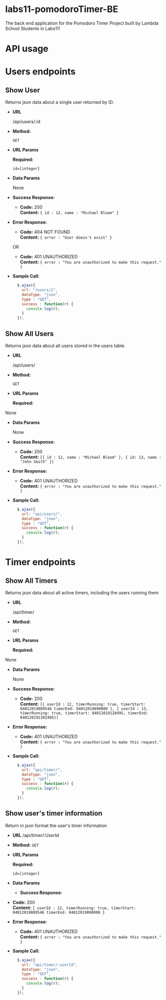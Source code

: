 # labs11-pomodoroTimer-BE

The back end application for the Pomodoro Timer Project built by Lambda School Students in Labs11!

# API usage

# Users endpoints

**Show User**
----
  Returns json data about a single user returned by ID.

* **URL**

  /api/users/:id

* **Method:**

  `GET`
  
*  **URL Params**

   **Required:**
 
   `id=[integer]`

* **Data Params**

  None

* **Success Response:**

  * **Code:** 200 <br />
    **Content:** `{ id : 12, name : "Michael Bloom" }`
 
* **Error Response:**

  * **Code:** 404 NOT FOUND <br />
    **Content:** `{ error : "User doesn't exist" }`

  OR

  * **Code:** 401 UNAUTHORIZED <br />
    **Content:** `{ error : "You are unauthorized to make this request." }`

* **Sample Call:**

  ```javascript
    $.ajax({
      url: "/users/1",
      dataType: "json",
      type : "GET",
      success : function(r) {
        console.log(r);
      }
    });
  ```

**Show All Users**
----
  Returns json data about all users stored in the users table.

* **URL**

  /api/users/

* **Method:**

  `GET`
  
*  **URL Params**

   **Required:**
 
  None

* **Data Params**

  None

* **Success Response:**

  * **Code:** 200 <br />
    **Content:** `[{ id : 12, name : "Michael Bloom" }, { id: 13, name : "John Smith" }]`
 
* **Error Response:**

  * **Code:** 401 UNAUTHORIZED <br />
    **Content:** `{ error : "You are unauthorized to make this request." }`

* **Sample Call:**

  ```javascript
    $.ajax({
      url: "api/users/",
      dataType: "json",
      type : "GET",
      success : function(r) {
        console.log(r);
      }
    });
  ```

# Timer endpoints

**Show All Timers**
----
  Returns json data about all active timers, including the users running them

* **URL**

  /api/timer/

* **Method:**

  `GET`
  
*  **URL Params**

   **Required:**
 
  None

* **Data Params**

  None

* **Success Response:**

  * **Code:** 200 <br />
    **Content:** `[{ userId : 12, timerRunning: true, timerStart: 04012019089546 timerEnd: 04012019090000 }, { userId : 13, timerRunning: true, timerStart: 04012019128495, timerEnd: 040120191302485}]`
 
* **Error Response:**

  * **Code:** 401 UNAUTHORIZED <br />
    **Content:** `{ error : "You are unauthorized to make this request." }`

* **Sample Call:**

  ```javascript
    $.ajax({
      url: "api/timer/",
      dataType: "json",
      type : "GET",
      success : function(r) {
        console.log(r);
      }
    });
  ```

**Show user's timer information**
----
  Return in json format the user's timer information

  * **URL**
    /api/timer/:UserId

  * **Method:**
    `GET`

  * **URL Params**
   
     **Required:**

    `id=[integer]`

  * **Data Params**
    * **Success Response:**

  * **Code:** 200 <br />
    **Content:** `{ userId : 12, timerRunning: true, timerStart: 04012019089546 timerEnd: 04012019090000 }`
 
* **Error Response:**

  * **Code:** 401 UNAUTHORIZED <br />
    **Content:** `{ error : "You are unauthorized to make this request." }`

* **Sample Call:**

  ```javascript
    $.ajax({
      url: "api/timer/:userId",
      dataType: "json",
      type : "GET",
      success : function(r) {
        console.log(r);
      }
    });
  ```